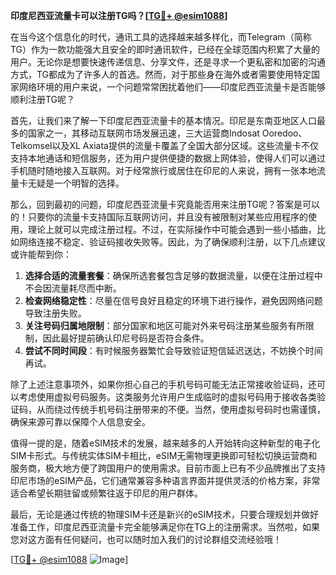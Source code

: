 **印度尼西亚流量卡可以注册TG吗？[[TG💪+ @esim1088](https://t.me/s/esim1088)]**

在当今这个信息化的时代，通讯工具的选择越来越多样化，而Telegram（简称TG）作为一款功能强大且安全的即时通讯软件，已经在全球范围内积累了大量的用户。无论你是想要快速传递信息、分享文件，还是寻求一个更私密和加密的沟通方式，TG都成为了许多人的首选。然而，对于那些身在海外或者需要使用特定国家网络环境的用户来说，一个问题常常困扰着他们——印度尼西亚流量卡是否能够顺利注册TG呢？

首先，让我们来了解一下印度尼西亚流量卡的基本情况。印尼是东南亚地区人口最多的国家之一，其移动互联网市场发展迅速，三大运营商Indosat Ooredoo、Telkomsel以及XL Axiata提供的流量卡覆盖了全国大部分区域。这些流量卡不仅支持本地通话和短信服务，还为用户提供便捷的数据上网体验，使得人们可以通过手机随时随地接入互联网。对于经常旅行或居住在印尼的人来说，拥有一张本地流量卡无疑是一个明智的选择。

那么，回到最初的问题，印度尼西亚流量卡究竟能否用来注册TG呢？答案是可以的！只要你的流量卡支持国际互联网访问，并且没有被限制对某些应用程序的使用，理论上就可以完成注册过程。不过，在实际操作中可能会遇到一些小插曲，比如网络连接不稳定、验证码接收失败等。因此，为了确保顺利注册，以下几点建议或许能帮到你：

1. **选择合适的流量套餐**：确保所选套餐包含足够的数据流量，以便在注册过程中不会因流量耗尽而中断。
2. **检查网络稳定性**：尽量在信号良好且稳定的环境下进行操作，避免因网络问题导致注册失败。
3. **关注号码归属地限制**：部分国家和地区可能对外来号码注册某些服务有所限制，因此最好提前确认印尼号码是否符合条件。
4. **尝试不同时间段**：有时候服务器繁忙会导致验证短信延迟送达，不妨换个时间再试。

除了上述注意事项外，如果你担心自己的手机号码可能无法正常接收验证码，还可以考虑使用虚拟号码服务。这类服务允许用户生成临时的虚拟号码用于接收各类验证码，从而绕过传统手机号码注册带来的不便。当然，使用虚拟号码时也需谨慎，确保来源可靠以保障个人信息安全。

值得一提的是，随着eSIM技术的发展，越来越多的人开始转向这种新型的电子化SIM卡形式。与传统实体SIM卡相比，eSIM无需物理更换即可轻松切换运营商和服务商，极大地方便了跨国用户的使用需求。目前市面上已有不少品牌推出了支持印尼市场的eSIM产品，它们通常兼容多种语言界面并提供灵活的价格方案，非常适合希望长期驻留或频繁往返于印尼的用户群体。

最后，无论是通过传统的物理SIM卡还是新兴的eSIM技术，只要合理规划并做好准备工作，印度尼西亚流量卡完全能够满足你在TG上的注册需求。当然啦，如果您对这方面有任何疑问，也可以随时加入我们的讨论群组交流经验哦！

[[TG💪+ @esim1088](https://t.me/s/esim1088) ![Image](https://i.postimg.cc/4NQfJmqS/Snipaste-2025-05-13-00-14-12.png)]